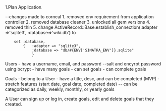 1.Plan Application.

--changes made to corneal
    1. removed env requirement from application controller
    2. removed database cleaner
    3. unlocked all gem versions 
    4. removed thin 
    5. change 
        ActiveRecord::Base.establish_connection(:adapter =>'sqlite3', :database=>'wiki.db')  to 
        
        set :database, 
            {   :adapter => "sqlite3",
                :database => "db/#{ENV['SINATRA_ENV']}.sqlite"
                }     




Users 
    - have a username, email, and password
        --salt and encyrpt password using bcrypt
    - have many goals
    - can set goals
    - can complete goals

Goals
    - belong to a User
    - have a title, desc, and can be completed (MVP) 
    - stretch features (start date, goal date, completed date)
        -- can be categorized as daily, weekly, monthly, or yearly goals

A User can sign up or log in, create goals, edit and delete goals that they created.